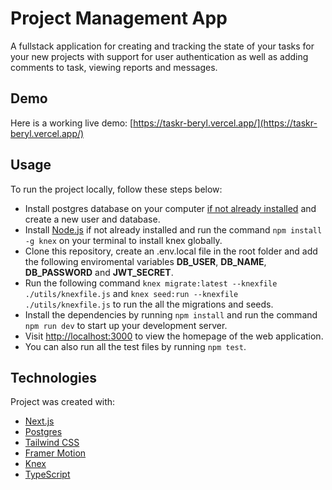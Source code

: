 # Project Management App

A fullstack application for creating and tracking the state of your tasks for your new projects with support for user authentication as well as adding comments to task, viewing reports and messages.

## Demo
Here is a working live demo: [https://taskr-beryl.vercel.app/](https://taskr-beryl.vercel.app/)

## Usage
To run the project locally, follow these steps below:
* Install postgres database on your computer [if not already installed](https://www.postgresql.org/download/) and create a new user and database.
* Install [Node.js](https://nodejs.org/en/download/) if not already installed and run the command ```npm install -g knex``` on your terminal to install knex globally.
* Clone this repository, create an .env.local file in the root folder and add the following enviromental variables **DB_USER**, **DB_NAME**, **DB_PASSWORD** and **JWT_SECRET**.
* Run the following command ```knex migrate:latest --knexfile ./utils/knexfile.js``` and ```knex seed:run --knexfile ./utils/knexfile.js``` to run the all the migrations and seeds.
* Install the dependencies by running ```npm install``` and run the command ```npm run dev``` to start up your development server.
* Visit [http://localhost:3000](http://localhost:3000) to view the homepage of the web application.
* You can also run all the test files by running ```npm test```.

## Technologies
Project was created with:
* [Next.js](https://nextjs.org/)
* [Postgres](https://www.postgresql.org/)
* [Tailwind CSS](https://tailwindcss.com/)
* [Framer Motion](https://www.framer.com/)
* [Knex](https://knexjs.org/)
* [TypeScript](https://www.typescriptlang.org/)